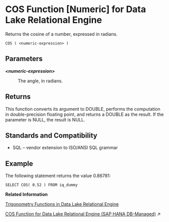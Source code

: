 <!-- loioa5406e3184f21015956e83d802a05631 -->

# COS Function \[Numeric\] for Data Lake Relational Engine

Returns the cosine of a number, expressed in radians.



```
COS ( <numeric-expression> )
```



<a name="loioa5406e3184f21015956e83d802a05631__COS_parm1"/>

## Parameters


<dl>
<dt><b>

*<numeric-expression\>*

</b></dt>
<dd>

The angle, in radians.



</dd>
</dl>



<a name="loioa5406e3184f21015956e83d802a05631__COS_returns1"/>

## Returns

This function converts its argument to DOUBLE, performs the computation in double-precision floating point, and returns a DOUBLE as the result. If the parameter is NULL, the result is NULL.



<a name="loioa5406e3184f21015956e83d802a05631__COS_standards1"/>

## Standards and Compatibility

-   SQL – vendor extension to ISO/ANSI SQL grammar



<a name="loioa5406e3184f21015956e83d802a05631__COS_example1"/>

## Example

The following statement returns the value 0.86781:

```
SELECT COS( 0.52 ) FROM iq_dummy
```

**Related Information**  


[Trigonometry Functions in Data Lake Relational Engine](trigonometry-functions-in-data-lake-relational-engine-caafd14.md "Some numeric functions return trigonometric information.")

[COS Function for Data Lake Relational Engine (SAP HANA DB-Managed)](https://help.sap.com/viewer/a898e08b84f21015969fa437e89860c8/2023_2_QRC/en-US/0713b652c6864115aa6b767dbf8531a3.html "Returns the cosine of a number, expressed in radians.") :arrow_upper_right:

